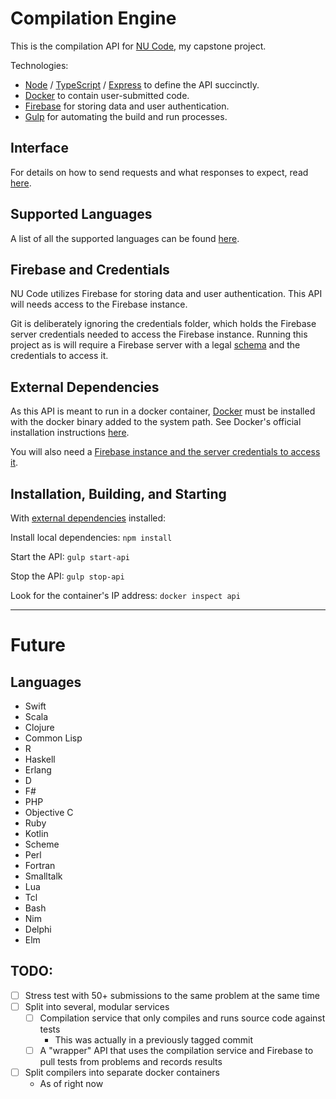 # Compilation Engine

This is the compilation API for [NU Code](http://code.neumont.edu/), my capstone project.

Technologies:
- [Node](https://nodejs.org/en/) / [TypeScript](https://www.typescriptlang.org/) / [Express](http://expressjs.com/) to define the API succinctly.
- [Docker](https://www.docker.com/) to contain user-submitted code.
- [Firebase](https://firebase.google.com/) for storing data and user authentication.
- [Gulp](http://gulpjs.com/) for automating the build and run processes.

## Interface

For details on how to send requests and what responses to expect, read
[here](https://github.com/Tahler/capstone-api/blob/master/doc/api.md).

## Supported Languages

A list of all the supported languages can be found
[here](https://github.com/Tahler/capstone-api/blob/master/doc/supported-languages.md).

## Firebase and Credentials

NU Code utilizes Firebase for storing data and user authentication. This API will needs access to
the Firebase instance.

Git is deliberately ignoring the credentials folder, which holds the Firebase server credentials
needed to access the Firebase instance. Running this project as is will require a Firebase server
with a legal [schema](https://github.com/Tahler/capstone-api/blob/master/doc/example-schema.json)
and the credentials to access it.

## External Dependencies

As this API is meant to run in a docker container, [Docker](https://www.docker.com/) must be
installed with the docker binary added to the system path. See Docker's official installation
instructions [here](https://docs.docker.com/engine/installation/).

You will also need a
[Firebase instance and the server credentials to access it](#firebase-and-credentials).

## Installation, Building, and Starting

With [external dependencies](#external-dependencies) installed:

Install local dependencies: `npm install`

Start the API: `gulp start-api`

Stop the API: `gulp stop-api`

Look for the container's IP address: `docker inspect api`

--------------------------------------------------------------------------------

# Future

## Languages

- Swift
- Scala
- Clojure
- Common Lisp
- R
- Haskell
- Erlang
- D
- F#
- PHP
- Objective C
- Ruby
- Kotlin
- Scheme
- Perl
- Fortran
- Smalltalk
- Lua
- Tcl
- Bash
- Nim
- Delphi
- Elm

## TODO:

- [ ] Stress test with 50+ submissions to the same problem at the same time
- [ ] Split into several, modular services
  - [ ] Compilation service that only compiles and runs source code against tests
    - This was actually in a previously tagged commit
  - [ ] A "wrapper" API that uses the compilation service and Firebase to pull tests from problems and records results
- [ ] Split compilers into separate docker containers
  - As of right now
